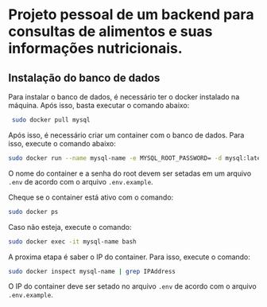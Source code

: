 # Projeto pessoal de um backend para consultas de alimentos e suas informações nutricionais.

## Instalação do banco de dados

Para instalar o banco de dados, é necessário ter o docker instalado na máquina. Após isso, basta executar o comando abaixo:

```bash
 sudo docker pull mysql
```

Após isso, é necessário criar um container com o banco de dados. Para isso, execute o comando abaixo:

```bash
sudo docker run --name mysql-name -e MYSQL_ROOT_PASSWORD= -d mysql:latest
```

O nome do container e a senha do root devem ser setadas em um arquivo `.env` de acordo com o arquivo `.env.example`.

Cheque se o container está ativo com o comando:

```bash
sudo docker ps
```

Caso não esteja, execute o comando:

```bash
sudo docker exec -it mysql-name bash
```

A proxima etapa é saber o IP do container. Para isso, execute o comando:

```bash
sudo docker inspect mysql-name | grep IPAddress
```

O IP do container deve ser setado no arquivo `.env` de acordo com o arquivo `.env.example`.
